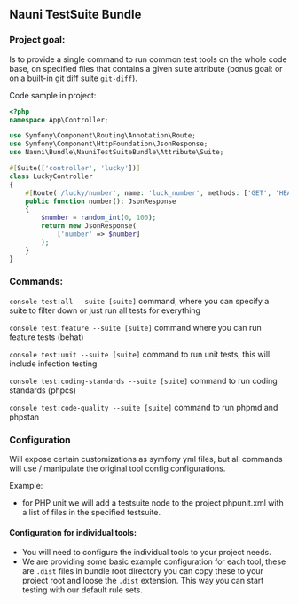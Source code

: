 ## Nauni TestSuite Bundle

### Project goal: 

Is to provide a single command to run common test tools on the whole code base, on specified files that contains a given
suite attribute (bonus goal: or on a built-in git diff suite `git-diff`).

Code sample in project:

```php
<?php
namespace App\Controller;

use Symfony\Component\Routing\Annotation\Route;
use Symfony\Component\HttpFoundation\JsonResponse;
use Nauni\Bundle\NauniTestSuiteBundle\Attribute\Suite;

#[Suite(['controller', 'lucky'])]
class LuckyController
{
    #[Route('/lucky/number', name: 'luck_number', methods: ['GET', 'HEAD'])]
    public function number(): JsonResponse
    {
        $number = random_int(0, 100);
        return new JsonResponse(
            ['number' => $number]
        );
    }
}
```

### Commands: 

`console test:all --suite [suite]` command, where you can specify a suite to filter down or just run all tests for everything

`console test:feature --suite [suite]` command where you can run feature tests (behat)

`console test:unit --suite [suite]` command to run unit tests, this will include infection testing

`console test:coding-standards --suite [suite]` command to run coding standards (phpcs)

`console test:code-quality --suite [suite]`  command to run phpmd and phpstan

### Configuration

Will expose certain customizations as symfony yml files, 
but all commands will use / manipulate the original tool config configurations. 

Example: 
- for PHP unit we will add a testsuite node to the project phpunit.xml with a list of files in the specified testsuite.

#### Configuration for individual tools: 
- You will need to configure the individual tools to your project needs.
- We are providing some basic example configuration for each tool, these are `.dist` files in bundle root directory you can copy these
to your project root and loose the `.dist` extension. This way you can start testing with our default rule sets.   
